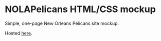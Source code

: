 # NOLAPelicans HTML/CSS mockup

Simple, one-page New Orleans Pelicans site mockup.

Hosted [here](https://jordanx8.github.io/NOLAPelicans/).
